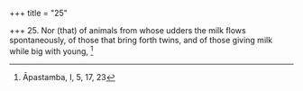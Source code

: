 +++
title = "25"

+++
25. Nor (that) of animals from whose udders the milk flows spontaneously, of those that bring forth twins, and of those giving milk while big with young, [^23] 


[^23]:  Āpastamba, I, 5, 17, 23
